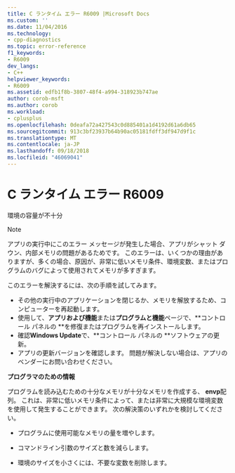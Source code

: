 ```yaml
---
title: C ランタイム エラー R6009 |Microsoft Docs
ms.custom: ''
ms.date: 11/04/2016
ms.technology:
- cpp-diagnostics
ms.topic: error-reference
f1_keywords:
- R6009
dev_langs:
- C++
helpviewer_keywords:
- R6009
ms.assetid: edfb1f8b-3807-48f4-a994-318923b747ae
author: corob-msft
ms.author: corob
ms.workload:
- cplusplus
ms.openlocfilehash: 0deafa72a427543c0d885401a1d4192d61a6db65
ms.sourcegitcommit: 913c3bf23937b64b90ac05181fdff3df947d9f1c
ms.translationtype: MT
ms.contentlocale: ja-JP
ms.lasthandoff: 09/18/2018
ms.locfileid: "46069041"
---
```

# <a name="c-runtime-error-r6009"></a>C ランタイム エラー R6009

環境の容量が不十分

> [!NOTE]
>  アプリの実行中にこのエラー メッセージが発生した場合、アプリがシャット ダウン、内部メモリの問題があるためです。 このエラーは、いくつかの理由がありますが、多くの場合、原因が、非常に低いメモリ条件、環境変数、またはプログラムのバグによって使用されてメモリが多すぎます。
>
>  このエラーを解決するには、次の手順を試してみます。
>
>  -   その他の実行中のアプリケーションを閉じるか、メモリを解放するため、コンピューターを再起動します。
> -   使用して、**アプリおよび機能**または**プログラムと機能**ページで、**コントロール パネルの **を修復またはプログラムを再インストールします。
> -   確認**Windows Update**で、**コントロール パネルの **ソフトウェアの更新。
> -   アプリの更新バージョンを確認します。 問題が解決しない場合は、アプリのベンダーにお問い合わせください。

**プログラマのための情報**

プログラムを読み込むための十分なメモリが十分なメモリを作成する、 **envp**配列。  これは、非常に低いメモリ条件によって、または非常に大規模な環境変数を使用して発生することができます。 次の解決策のいずれかを検討してください。

- プログラムに使用可能なメモリの量を増やします。

- コマンドライン引数のサイズと数を減らします。

- 環境のサイズを小さくには、不要な変数を削除します。